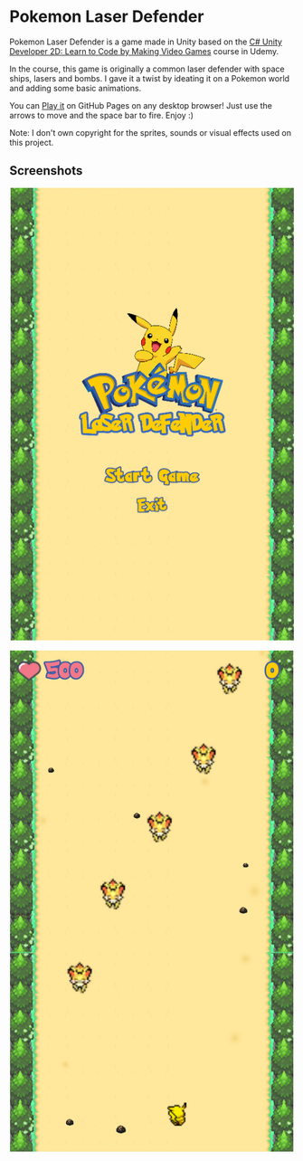 # Pokemon Laser Defender
Pokemon Laser Defender is a game made in Unity based on the [C# Unity Developer 2D: Learn to Code by Making Video Games](https://www.udemy.com/share/101WjsAkoTcF9UQH4=) course in Udemy.

In the course, this game is originally a common laser defender with space ships, lasers and bombs. I gave it a twist by ideating it on a Pokemon world and adding some basic animations.

You can [Play it](https://franfusaro.github.io/pokemon-laser-defender) on GitHub Pages on any desktop browser! Just use the arrows to move and the space bar to fire. Enjoy :)

Note: I don't own copyright for the sprites, sounds or visual effects used on this project.

## Screenshots

![Main Menu](/Screenshots/screenshot_3.png?raw=true "Main Menu")

![Gameplay](/Screenshots/screenshot_1.png?raw=true "Gameplay")

